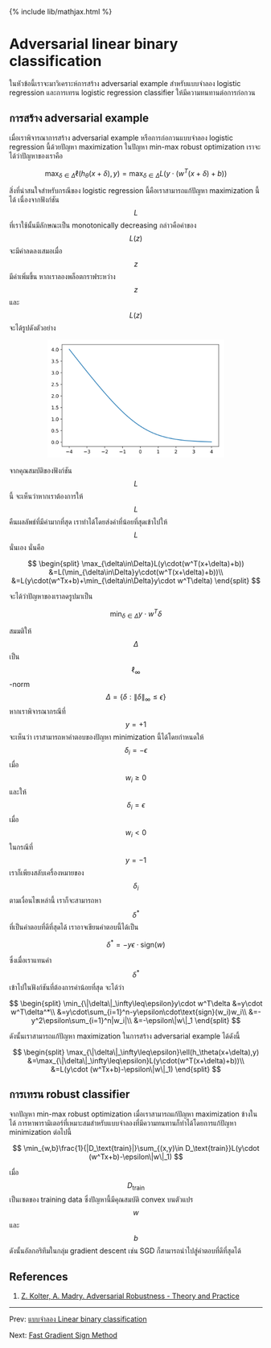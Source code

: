{% include lib/mathjax.html %}
# Adversarial linear binary classification

ในหัวข้อนี้เราจะมาวิเคราะห์การสร้าง adversarial example สำหรับแบบจำลอง logistic regression และการเทรน logistic regression classifier ให้มีความทนทานต่อการก่อกวน

## การสร้าง adversarial example

เมื่อเราพิจารณาการสร้าง adversarial example หรือการก่อกวนแบบจำลอง logistic regression นี้ด้วยปัญหา maximization ในปัญหา min-max robust optimization เราจะได้ว่าปัญหาของเราคือ

$$
\max_{\delta\in\Delta}\ell(h_\theta(x+\delta),y)=\max_{\delta\in\Delta}L(y\cdot (w^T(x+\delta)+b))
$$

สิ่งที่น่าสนใจสำหรับกรณีของ logistic regression นี้คือเราสามารถแก้ปัญหา maximization นี้ได้ เนื่องจากฟังก์ชัน $$L$$ ที่เราใช้นั้นมีลักษณะเป็น monotonically decreasing กล่าวคือค่าของ $$L(z)$$ จะมีค่าลดลงเสมอเมื่อ $$z$$ มีค่าเพิ่มขึ้น หากเราลองพล็อตกราฟระหว่าง $$z$$ และ $$L(z)$$ จะได้รูปดังตัวอย่าง

<p align="center">
<img width="350" src="https://raw.githubusercontent.com/vacharapat/Adversarial-Machine-Learning/master/images/output_5.png">
</p>

จากคุณสมบัติของฟังก์ชัน $$L$$ นี้ จะเห็นว่าหากเราต้องการให้ $$L$$ คืนผลลัพธ์ที่มีค่ามากที่สุด เราทำได้โดยส่งค่าที่น้อยที่สุดเข้าไปให้ $$L$$ นั่นเอง นั่นคือ

$$
\begin{split}
\max_{\delta\in\Delta}L(y\cdot(w^T(x+\delta)+b)) &=L(\min_{\delta\in\Delta}y\cdot(w^T(x+\delta)+b))\\
&=L(y\cdot(w^Tx+b)+\min_{\delta\in\Delta}y\cdot w^T\delta)
\end{split}
$$

จะได้ว่าปัญหาของเราลดรูปมาเป็น

$$
\min_{\delta\in\Delta}y\cdot w^T\delta
$$

สมมติให้ $$\Delta$$ เป็น $$\ell_\infty$$-norm $$\Delta=\{\delta:\|\delta\|_\infty\leq\epsilon\}$$
หากเราพิจารณากรณีที่ $$y=+1$$ จะเห็นว่า เราสามารถหาคำตอบของปัญหา minimization นี้ได้โดยกำหนดให้ $$\delta_i=-\epsilon$$
เมื่อ $$w_i\geq 0$$ และให้ $$\delta_i=\epsilon$$ เมื่อ $$w_i<0$$ ในกรณีที่ $$y=-1$$ เราก็เพียงสลับเครื่องหมายของ $$\delta_i$$ ตามเงื่อนไขเหล่านี้ เราก็จะสามารถหา $$\delta^*$$ ที่เป็นคำตอบที่ดีที่สุดได้ เราอาจเขียนคำตอบนี้ได้เป็น

$$
\delta^*=-y\epsilon\cdot\text{sign}(w)
$$

ซึ่งเมื่อเราแทนค่า $$\delta^*$$ เข้าไปในฟังก์ชันที่ต้องการค่าน้อยที่สุด จะได้ว่า

$$
\begin{split}
\min_{\|\delta\|_\infty\leq\epsilon}y\cdot w^T\delta &=y\cdot w^T\delta^*\\
&=y\cdot\sum_{i=1}^n-y\epsilon\cdot\text{sign}(w_i)w_i\\
&=-y^2\epsilon\sum_{i=1}^n|w_i|\\
&=-\epsilon\|w\|_1
\end{split}
$$

ดังนั้นเราสามารถแก้ปัญหา maximization ในการสร้าง adversarial example ได้ดังนี้

$$
\begin{split}
\max_{\|\delta\|_\infty\leq\epsilon}\ell(h_\theta(x+\delta),y) &=\max_{\|\delta\|_\infty\leq\epsilon}L(y\cdot(w^T(x+\delta)+b))\\
&=L(y\cdot (w^Tx+b)-\epsilon\|w\|_1)
\end{split}
$$

## การเทรน robust classifier

จากปัญหา min-max robust optimization เมื่อเราสามารถแก้ปัญหา maximization ข้างในได้ การหาพารามิเตอร์ที่เหมาะสมสำหรับแบบจำลองที่มีความทนทานก็ทำได้โดยการแก้ปัญหา minimization ต่อไปนี้

$$
\min_{w,b}\frac{1}{|D_\text{train}|}\sum_{(x,y)\in D_\text{train}}L(y\cdot (w^Tx+b)-\epsilon\|w\|_1)
$$

เมื่อ $$D_\text{train}$$ เป็นเซตของ training data ซึ่งปัญหานี้มีคุณสมบัติ convex บนตัวแปร $$w$$ และ $$b$$ ดังนั้นอัลกอริทึมในกลุ่ม gradient descent เช่น SGD ก็สามารถนำไปสู่คำตอบที่ดีที่สุดได้

## References
1. [Z. Kolter, A. Madry. Adversarial Robustness - Theory and Practice](https://adversarial-ml-tutorial.org)

---
Prev: [แบบจำลอง Linear binary classification](https://vacharapat.github.io/Adversarial-Machine-Learning/docs/attack1)

Next: [Fast Gradient Sign Method](https://vacharapat.github.io/Adversarial-Machine-Learning/docs/attack3)
